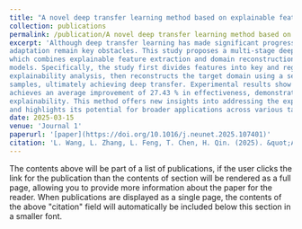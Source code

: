 ```yaml
---
title: "A novel deep transfer learning method based on explainable feature extraction and domain reconstruction"
collection: publications
permalink: /publication/A novel deep transfer learning method based on explainable feature extraction and domain reconstruction
excerpt: 'Although deep transfer learning has made significant progress, its “black-box” nature and unstable feature 
adaptation remain key obstacles. This study proposes a multi-stage deep transfer learning method, called XDTL, 
which combines explainable feature extraction and domain reconstruction to enhance the performance of target 
models. Specifically, the study first divides features into key and regular features through cross-validation and 
explainability analysis, then reconstructs the target domain using a seed replacement method based on key target 
samples, ultimately achieving deep transfer. Experimental results show that, compared to other methods, XDTL 
achieves an average improvement of 27.43 % in effectiveness, demonstrating superior performance and stronger 
explainability. This method offers new insights into addressing the explainability challenges in transfer learning 
and highlights its potential for broader applications across various tasks.'
date: 2025-03-15
venue: 'Journal 1'
paperurl: '[paper](https://doi.org/10.1016/j.neunet.2025.107401)'
citation: 'L. Wang, L. Zhang, L. Feng, T. Chen, H. Qin. (2025). &quot;A novel deep transfer learning method based on explainable feature extraction and domain reconstruction.&quot; <i>Neural Networks</i>. 1(1).'
---
```

The contents above will be part of a list of publications, if the user clicks the link for the publication than the contents of section will be rendered as a full page, allowing you to provide more information about the paper for the reader. When publications are displayed as a single page, the contents of the above "citation" field will automatically be included below this section in a smaller font.
